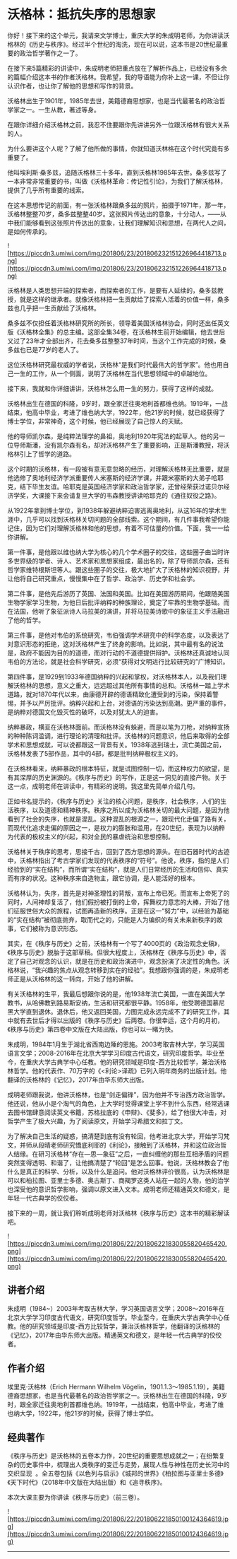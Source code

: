 # 沃格林：抵抗失序的思想家

你好！接下来的这个单元，我请来文学博士，重庆大学的朱成明老师，为你讲读沃格林的《历史与秩序》。经过半个世纪的淘洗，现在可以说，这本书是20世纪最重要的政治哲学著作之一了。

在接下来5篇精彩的讲读中，朱成明老师把重点放在了解析作品上，已经没有多余的篇幅介绍这本书的作者沃格林。我希望，我的导语能为你补上这一课，不但让你认识作者，也让你了解他的思想和写作的背景。

沃格林出生于1901年，1985年去世，美籍德裔思想家，也是当代最著名的政治哲学家之一。一生从教，著述等身。

在跟你详细介绍沃格林之前，我忍不住要跟你先讲讲另外一位跟沃格林有很大关系的人。

为什么要讲这个人呢？了解了他所做的事情，你就知道沃林格在这个时代究竟有多重要了。

他叫埃利斯·桑多兹，追随沃格林三十多年，直到沃格林1985年去世。桑多兹写了一本非常非常重要的书，叫做《沃格林革命：传记性引论》，为我们了解沃格林，提供了几乎所有重要的线索。

在这本思想传记的前面，有一张沃格林跟桑多兹的照片，拍摄于1971年，那一年，沃格林整整70岁，桑多兹整整40岁。这张照片传达出的意象，十分动人，——从中我们能够看到这张照片传达出的意象，让我们理解知识和思想，在两代人之间，是如何传承的。

![https://piccdn3.umiwi.com/img/201806/23/201806232151226964418713.png](https://piccdn3.umiwi.com/img/201806/23/201806232151226964418713.png)

沃格林是人类思想开端的探索者，而探索者的工作，是要有人延续的，桑多兹教授，就是这样的继承者。就像沃格林把一生贡献给了探索人活着的价值一样，桑多兹也几乎把一生贡献给了沃格林。

桑多兹不仅担任着沃格林研究所的所长，领导着美国沃格林协会，同时还出任英文版《沃格林全集》的总主编。这部全集34卷，在沃格林生前开始编辑，他去世后又过了23年才全部出齐，花去桑多兹整整37年时间，当这个工作完成的时候，桑多兹也已是77岁的老人了。

这位沃格林研究最权威的学者说，沃格林“是我们时代最伟大的哲学家”。他也用自己一生的工作，从一个侧面，说明了沃格林在当代思想领域中的卓越地位。

接下来，我就和你详细讲讲，沃格林怎么用一生的努力，获得了这样的成就。

沃格林出生在德国的科隆，9岁时，跟全家迁往奥地利首都维也纳。1919年，一战结束，他高中毕业，考进了维也纳大学，1922年，他21岁的时候，就已经获得了博士学位，非常神奇，这个时候，他已经展现了自己惊人的天赋。

他的导师凯尔森，是纯粹法理学的鼻祖，奥地利1920年宪法的起草人。他的另一位导师斯潘，没有凯尔森有名，却对沃格林产生了重要影响，正是斯潘教授，将沃格林引上了哲学的道路。

这个时期的沃格林，有一段被有意无意忽略的经历，对理解沃格林无比重要，就是他选修了奥地利经济学派重要传人米塞斯的经济学课，并跟米塞斯的大弟子哈耶克，结下毕生友谊。哈耶克是英国经济学家和政治哲学家，还曾经荣获过诺贝尔经济学奖，大课接下来会请复旦大学的韦森教授讲读哈耶克的《通往奴役之路》。

从1922年拿到博士学位，到1938年躲避纳粹迫害逃离奥地利，从这16年的学术生涯中，几乎可以找到沃格林关切问题的全部线索。这个期间，有几件事我希望你能记住，因为它们对理解沃格林和他的思想，有着不可估量的价值。下面，我一一给你讲解。

第一件事，是他跟以维也纳大学为核心的几个学术圈子的交往，这些圈子由当时许多世界级的学者、诗人、艺术家和思想家组成，最出名的，除了导师凯尔森，还有哲学家维特根斯坦等人。跟这些圈子的交往，极大地扩大了沃格林的知识视野，并让他将自己研究重点，慢慢集中在了哲学、政治学、历史学和社会学。

第二件事，是他先后游历了英国、法国和美国。比如在美国游历期间，他跟随美国生物学家学习生物，为他日后批评纳粹的种族理论，奠定了牢靠的生物学基础。而在法国，他听了象征派诗人马拉美的演讲，并将马拉美诗歌中的象征主义手法融进了他的哲学。

第三件事，是他对韦伯的系统研究，韦伯强调学术研究中的科学态度，以及表达了对意识形态的拒绝，这对沃格林产生了终身的影响。比如说，其中最有名的说法是，政府不能因为目的的道德，而对行动的不道德提供辩护。沃格林还真诚地认同韦伯的方法论，就是社会科学研究，必须“获得对文明进行比较研究的”广博知识。

第四件事，是1929到1933年德国纳粹的兴起和掌权，对沃格林本人，以及我们理解沃格林的思想，意义之重大，远远超过其他所有事情的总和。沃格林一踏上学术道路，就对1870年代以来，由康德开辟的德语精致化遭受到的污染，保持着警惕，并予以严厉批评。纳粹兴起和上台，对德语的污染达到高潮。更严重的事件，是纳粹对德国文化毁灭性的破坏，以及对犹太人的迫害。

纳粹暴政，横亘在沃格林面前。而沃格林没有躲避，而是以笔为刀枪，对纳粹宣扬的种种陈词滥调，进行理论的清理和批评。沃格林的问题意识，他后来取得的全部学术和思想成就，可以说都跟这一背景有关。1938年逃到瑞士，流亡美国之前，沃格林发表了5部作品，其中的4部，都是批判纳粹极权主义的。

在沃格林看来，纳粹暴政的根本特征，就是试图控制一切，而这种权力的欲望，是有其深厚的历史渊源的。《秩序与历史》的写作，正是这一洞见的直接产物。关于这一点，成明老师在讲读中，有精彩的说明。我这里先简单介绍几句。

正如书名提示的，《秩序与历史》关注的核心问题，是秩序，社会秩序，人们的生活秩序，以及道德和精神秩序。秩序之所以成为沃格林关切的最大问题，是因为他看到了社会的失序，也就是混乱。这种混乱的根源之一，跟现代化走偏了路有关，而现代化追求走偏的原因之一，是权力的膨胀和滥用，在20世纪，表现为以纳粹为代表的极权主义的兴起，和对全民的暴虐统治和思想控制。

沃格林关于秩序的思考，思接千古，回到了西方思想的源头。在旧石器时代的古迹中，沃格林指出了考古学家们发现的代表秩序的“符号”。他说，秩序，指的是人们经验到的“实在结构”，而所谓“实在结构”，就是人们日常经历的生活和信仰、真实而有序的状况。这种秩序来自造物主，跟它协调，是人能活好的根本。

沃格林认为，失序，首先是对神圣理性的背叛，宣布上帝已死。而宣布上帝死了的同时，人间神却复活了，他们假扮被打倒的上帝，挥舞权力意志的大棒，开始了他们征服世俗大众的旅程，试图再造新的秩序。正是在这一“努力”中，以经验为基础的“实在结构”被彻底抛弃，取而代之的，只能是人为编织的有关未来新秩序的故事，它们被称为意识形态。

其实，在《秩序与历史》之前，沃格林有一个写了4000页的《政治观念史稿》，《秩序与历史》脱胎于这部草稿。但很大程度上，沃格林在《秩序与历史》中，否定了自己对观念的认识，就是在历史和政治演进中，观念扮演了决定性的角色。沃格林说，“我兴趣的焦点从观念转移到实在的经验”。我想跟你强调的是，朱成明老师正是从沃格林的这一转向，开始了他的讲解。

有关沃格林的生平，我最后想跟你说的是，他1938年流亡美国，一直在美国大学教书，从哈佛教到路易斯安纳，生活和研究都很平静。1958年，他受聘德国慕尼黑大学直到退休。退休后，他又返回美国，力图完成永远完成不了的研究工作，其中就有去世后才得以出版的《秩序与历史》后两卷。你很幸运，这个月的月初，《秩序与历史》第四卷中文版在大陆出版，你也可以一睹为快。

朱成明，1984年1月生于湖北省西南边陲的恩施。2003考取吉林大学，学习英国语言文学；2008-2016年在北京大学学习印度古代语文，研究印度哲学。毕业至今，在重庆大学古典学中心任教。他的研究领域是印度-西方比较哲学，兼治沃格林哲学。他的代表作、70万字的《<利论>译疏》已列入明年商务的出版计划。他翻译的沃格林的《记忆》，2017年由华东师大出版。

成明老师跟我说，他讲沃格林，也是“剑走偏锋”，因为他并不专治西方政治哲学。他还说，他从小是个淘气的角色，上大学时觉得课堂上学不到什么东西，经常逃课去图书馆肆意阅读英文书籍，苏格拉底的《申辩》、《斐多》，给了他很大冲击，对哲学产生了极大兴趣，为了阅读原文，开始学习希腊文和拉丁文。

为了解决自己生活的疑惑，搞清楚到底有没有轮回，他考进北京大学，开始学习梵文，并师从段晴老师研究憍底利耶的《利论》，接触到了沃格林，并和这位政治哲人结缘。在研习沃格林“存在—思—象征”之后，一直纠缠他的那些互相矛盾的问题突然变得透明、和谐了，让他搞清楚了“轮回”是怎么回事。他说，沃格林教会了他什么是真正的科学、分析，以及什么是追问。他对沃格林评价很高，认为沃格林是可以和柏拉图、亚里士多德、奥古斯丁、商羯罗这类人站在一起的人物，他的治学也深受他的意识哲学影响，强调以原文进入文本。成明老师还精通英文和德文，是年轻一代古典学的佼佼者。

接下来的一周，就让我们聆听成明老师对沃格林《秩序与历史》这本书的精彩解读吧。

![https://piccdn3.umiwi.com/img/201806/22/201806221830055820465420.png](https://piccdn3.umiwi.com/img/201806/22/201806221830055820465420.png)

## 讲者介绍

朱成明（1984~）2003年考取吉林大学，学习英国语言文学；2008～2016年在北京大学学习印度古代语文，研究印度哲学。毕业至今，在重庆大学古典学中心任教。他的研究领域是印度-西方比较哲学，兼治沃格林哲学，他翻译的沃格林的《记忆》，2017年由华东师大出版。精通英文和德文，是年轻一代古典学的佼佼者。

## 作者介绍

埃里克·沃格林（Erich Hermann Wilhelm Vögelin，1901.1.3～1985.1.19），美籍德裔思想家，也是当代最著名的政治哲学家之一。沃格林出生在德国的科隆，9岁时，跟全家迁往奥地利首都维也纳。1919年，一战结束，他高中毕业，考进了维也纳大学，1922年，他21岁的时候，获得了博士学位。

## 经典著作

《秩序与历史》是沃格林的五卷本力作，20世纪的重要思想成就之一；在纷繁复杂的历史事件中，梳理出人类秩序的变迁与走势，展现人性与神性在历史长河中的交织显现  。全五卷包括《以色列与启示》《城邦的世界》《柏拉图与亚里士多德》《天下时代》（2018年中文版在大陆出版）和《追寻秩序》。

本次大课主要为你讲读《秩序与历史》（前三卷）。

![https://piccdn3.umiwi.com/img/201806/22/201806221850100124364619.jpg](https://piccdn3.umiwi.com/img/201806/22/201806221850100124364619.jpg)

---
